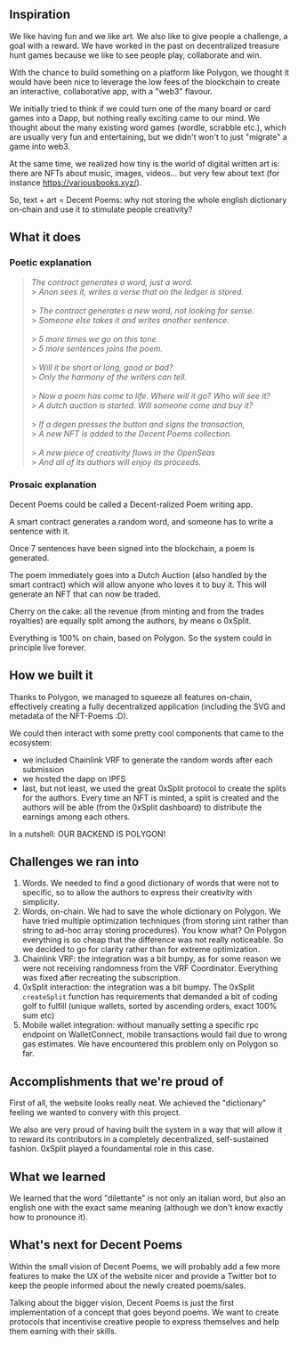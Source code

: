 ## Inspiration

We like having fun and we like art. We also like to give people a challenge, a goal with a reward.
We have worked in the past on decentralized treasure hunt games because we like to see people play, collaborate and win.

With the chance to build something on a platform like Polygon, we thought it would have been nice to leverage the low fees of the blockchain to create an interactive, collaborative app, with a "web3" flavour.

We initially tried to think if we could turn one of the many board or card games into a Dapp, but nothing really exciting came to our mind.
We thought about the many existing word games (wordle, scrabble etc.), which are usually very fun and entertaining, but we didn't won't to just "migrate" a game into web3.

At the same time, we realized how tiny is the world of digital written art is: there are NFTs about music, images, videos... but very few about text (for instance https://variousbooks.xyz/).

So, text + art = Decent Poems: why not storing the whole english dictionary on-chain and use it to stimulate people creativity?

## What it does

### Poetic explanation

> _The contract generates a word, just a word.<br/>_ > _Anon sees it, writes a verse that on the ledger is stored.<br/><br/>_ > _The contract generates a new word, not looking for sense.<br/>_ > _Someone else takes it and writes another sentence.<br/><br/>_ > _5 more times we go on this tone.<br/>_ > _5 more sentences joins the poem.<br/><br/>_ > _Will it be short or long, good or bad?<br/>_ > _Only the harmony of the writers can tell.<br/><br/>_ > _Now a poem has come to life. Where will it go? Who will see it?<br/>_ > _A dutch auction is started. Will someone come and buy it?<br/><br/>_ > _If a degen presses the button and signs the transaction,<br/>_ > _A new NFT is added to the Decent Poems collection.<br/><br/>_ > _A new piece of creativity flows in the OpenSeas<br/>_ > _And all of its authors will enjoy its proceeds._

### Prosaic explanation

Decent Poems could be called a Decent-ralized Poem writing app.

A smart contract generates a random word, and someone has to write a sentence with it.

Once 7 sentences have been signed into the blockchain, a poem is generated.

The poem immediately goes into a Dutch Auction (also handled by the smart contract) which will allow anyone who loves it to buy it.
This will generate an NFT that can now be traded.

Cherry on the cake: all the revenue (from minting and from the trades royalties) are equally split among the authors, by means o 0xSplit.

Everything is 100% on chain, based on Polygon. So the system could in principle live forever.

## How we built it

Thanks to Polygon, we managed to squeeze all features on-chain, effectively creating a fully decentralized application (including the SVG and metadata of the NFT-Poems :D).

We could then interact with some pretty cool components that came to the ecosystem:

- we included Chainlink VRF to generate the random words after each submission
- we hosted the dapp on IPFS
- last, but not least, we used the great 0xSplit protocol to create the splits for the authors. Every time an NFT is minted, a split is created and the authors will be able (from the 0xSplit dashboard) to distribute the earnings among each others.

In a nutshell: OUR BACKEND IS POLYGON!

## Challenges we ran into

1. Words. We needed to find a good dictionary of words that were not to specific, so to allow the authors to express their creativity with simplicity.
2. Words, on-chain. We had to save the whole dictionary on Polygon. We have tried multiple optimization techniques (from storing uint rather than string to ad-hoc array storing procedures). You know what? On Polygon everything is so cheap that the difference was not really noticeable. So we decided to go for clarity rather than for extreme optimization.
3. Chainlink VRF: the integration was a bit bumpy, as for some reason we were not receiving randomness from the VRF Coordinator. Everything was fixed after recreating the subscription.
4. 0xSplit interaction: the integration was a bit bumpy. The 0xSplit `createSplit` function has requirements that demanded a bit of coding golf to fulfill (unique wallets, sorted by ascending orders, exact 100% sum etc)
5. Mobile wallet integration: without manually setting a specific rpc endpoint on WalletConnect, mobile transactions would fail due to wrong gas estimates. We have encountered this problem only on Polygon so far.

## Accomplishments that we're proud of

First of all, the website looks really neat. We achieved the "dictionary" feeling we wanted to convery with this project.

We also are very proud of having built the system in a way that will allow it to reward its contributors in a completely decentralized, self-sustained fashion. 0xSplit played a foundamental role in this case.

## What we learned

We learned that the word "dilettante" is not only an italian word, but also an english one with the exact same meaning (although we don't know exactly how to pronounce it).

## What's next for Decent Poems

Within the small vision of Decent Poems, we will probably add a few more features to make the UX of the website nicer and provide a Twitter bot to keep the people informed about the newly created poems/sales.

Talking about the bigger vision, Decent Poems is just the first implementation of a concept that goes beyond poems. We want to create protocols that incentivise creative people to express themselves and help them earning with their skills.
